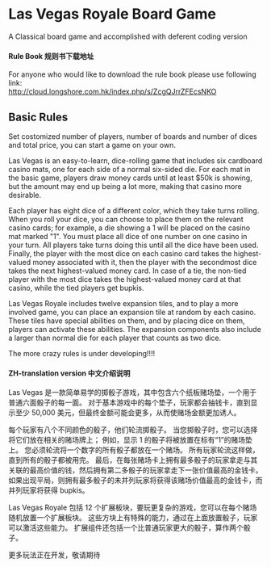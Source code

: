 # Las Vegas Royale Board Game
A Classical board game and accomplished with deferent coding version
#### Rule Book 规则书下载地址
For anyone who would like to download the rule book please use following link: \
http://cloud.longshore.com.hk/index.php/s/ZcgQJrrZFEcsNKO

## Basic Rules
Set costomized number of players, number of boards and number of dices and total price, you can start a game on your own. 

Las Vegas is an easy-to-learn, dice-rolling game that includes six cardboard casino mats, one for each side of a normal six-sided die. For each mat in the basic game, players draw money cards until at least $50k is showing, but the amount may end up being a lot more, making that casino more desirable. 

Each player has eight dice of a different color, which they take turns rolling. When you roll your dice, you can choose to place them on the relevant casino cards; for example, a die showing a 1 will be placed on the casino mat marked "1". You must place all dice of one number on one casino in your turn. All players take turns doing this until all the dice have been used. Finally, the player with the most dice on each casino card takes the highest-valued money associated with it, then the player with the secondmost dice takes the next highest-valued money card. In case of a tie, the non-tied player with the most dice takes the highest-valued money card at that casino, while the tied players get bupkis.

Las Vegas Royale includes twelve expansion tiles, and to play a more involved game, you can place an expansion tile at random by each casino. These tiles have special abilities on them, and by placing dice on them, players can activate these abilities. The expansion components also include a larger than normal die for each player that counts as two dice.

The more crazy rules is under developing!!!!

#### ZH-translation version 中文介绍说明
Las Vegas 是一款简单易学的掷骰子游戏，其中包含六个纸板赌场垫，一个用于普通六面骰子的每一面。 对于基本游戏中的每个垫子，玩家都会抽钱卡，直到显示至少 50,000 美元，但最终金额可能会更多，从而使赌场金额更加诱人。

每个玩家有八个不同颜色的骰子，他们轮流掷骰子。 当您掷骰子时，您可以选择将它们放在相关的赌场牌上； 例如，显示 1 的骰子将被放置在标有“1”的赌场垫上。 您必须轮流将一个数字的所有骰子都放在一个赌场。 所有玩家轮流这样做，直到所有的骰子都被用完。 最后，在每张赌场卡上拥有最多骰子的玩家拿走与其关联的最高价值的钱，然后拥有第二多骰子的玩家拿走下一张价值最高的金钱卡。 如果出现平局，则拥有最多骰子的未并列玩家将获得该赌场价值最高的金钱卡，而并列玩家将获得 bupkis。

Las Vegas Royale 包括 12 个扩展板块，要玩更复杂的游戏，您可以在每个赌场随机放置一个扩展板块。 这些方块上有特殊的能力，通过在上面放置骰子，玩家可以激活这些能力。 扩展组件还包括一个比普通玩家更大的骰子，算作两个骰子。

更多玩法正在开发，敬请期待
